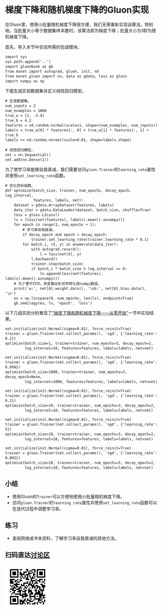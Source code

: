 # 梯度下降和随机梯度下降的Gluon实现

在Gluon里，使用小批量随机梯度下降很方便，我们无需重新实现该算法。特别地，当批量大小等于数据集样本数时，该算法即为梯度下降；批量大小为1即为随机梯度下降。

首先，导入本节中实验所需的包或模块。

```{.python .input}
import sys
sys.path.append('..')
import gluonbook as gb
from mxnet import autograd, gluon, init, nd
from mxnet.gluon import nn, data as gdata, loss as gloss
import numpy as np
```

下面生成实验数据集并定义线性回归模型。

```{.python .input  n=1}
# 生成数据集。
num_inputs = 2
num_examples = 1000
true_w = [2, -3.4]
true_b = 4.2
features = nd.random.normal(scale=1, shape=(num_examples, num_inputs))
labels = true_w[0] * features[:, 0] + true_w[1] * features[:, 1] + true_b
labels += nd.random.normal(scale=0.01, shape=labels.shape)

# 线性回归模型。
net = nn.Sequential()
net.add(nn.Dense(1))
```

为了使学习率能够自我衰减，我们需要访问`gluon.Trainer`的`learning_rate`属性并使用`set_learning_rate`函数。

```{.python .input  n=2}
# 优化目标函数。
def optimize(batch_size, trainer, num_epochs, decay_epoch, log_interval,
             features, labels, net):
    dataset = gdata.ArrayDataset(features, labels)
    data_iter = gdata.DataLoader(dataset, batch_size, shuffle=True)
    loss = gloss.L2Loss()
    ls = [loss(net(features), labels).mean().asnumpy()]
    for epoch in range(1, num_epochs + 1): 
        # 学习率自我衰减。
        if decay_epoch and epoch > decay_epoch:
            trainer.set_learning_rate(trainer.learning_rate * 0.1)
        for batch_i, (X, y) in enumerate(data_iter):
            with autograd.record():
                l = loss(net(X), y)
            l.backward()
            trainer.step(batch_size)
            if batch_i * batch_size % log_interval == 0:
                ls.append(loss(net(features), labels).mean().asnumpy())
    # 为了便于打印，改变输出形状并转化成numpy数组。
    print('w:', net[0].weight.data(), '\nb:', net[0].bias.data(), '\n')
    es = np.linspace(0, num_epochs, len(ls), endpoint=True)
    gb.semilogy(es, ls, 'epoch', 'loss')
```

以下几组实验分别重现了["梯度下降和随机梯度下降——从零开始"](gd-sgd-scratch.md)一节中实验结果。

```{.python .input  n=3}
net.initialize(init.Normal(sigma=0.01), force_reinit=True)
trainer = gluon.Trainer(net.collect_params(), 'sgd', {'learning_rate': 0.2})
optimize(batch_size=1, trainer=trainer, num_epochs=3, decay_epoch=2,
         log_interval=10, features=features, labels=labels, net=net)
```

```{.python .input  n=4}
net.initialize(init.Normal(sigma=0.01), force_reinit=True)
trainer = gluon.Trainer(net.collect_params(), 'sgd', {'learning_rate': 0.999})
optimize(batch_size=1000, trainer=trainer, num_epochs=3, decay_epoch=None,
         log_interval=1000, features=features, labels=labels, net=net)
```

```{.python .input  n=5}
net.initialize(init.Normal(sigma=0.01), force_reinit=True)
trainer = gluon.Trainer(net.collect_params(), 'sgd', {'learning_rate': 0.2})
optimize(batch_size=10, trainer=trainer, num_epochs=3, decay_epoch=2,
         log_interval=10, features=features, labels=labels, net=net)
```

```{.python .input  n=6}
net.initialize(init.Normal(sigma=0.01), force_reinit=True)
trainer = gluon.Trainer(net.collect_params(), 'sgd', {'learning_rate': 5})
optimize(batch_size=10, trainer=trainer, num_epochs=3, decay_epoch=2,
         log_interval=10, features=features, labels=labels, net=net)
```

```{.python .input  n=7}
net.initialize(init.Normal(sigma=0.01), force_reinit=True)
trainer = gluon.Trainer(net.collect_params(), 'sgd', {'learning_rate': 0.002})
optimize(batch_size=10, trainer=trainer, num_epochs=3, decay_epoch=2,
         log_interval=10, features=features, labels=labels, net=net)
```

## 小结

* 使用Gluon的`Trainer`可以方便地使用小批量随机梯度下降。
* 访问`gluon.Trainer`的`learning_rate`属性并使用`set_learning_rate`函数可以在迭代过程中调整学习率。


## 练习

* 查阅网络或书本资料，了解学习率自我衰减的其他方法。


## 扫码直达[讨论区](https://discuss.gluon.ai/t/topic/1878)


![](../img/qr_gd-sgd-gluon.svg)
